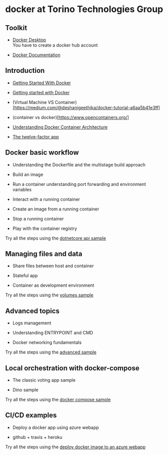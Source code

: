 # docker at Torino Technologies Group

## Toolkit

-  [Docker Desktop](https://www.docker.com/products/docker-desktop)  
You have to create a docker hub account

-  [Docker Documentation](https://docs.docker.com/)

## Introduction

- [Getting Started With Docker](https://dzone.com/refcardz/getting-started-with-docker-1?chapter=1)

-  [Getting started with Docker](https://collabnix.com/understanding-docker-container-image/)

- (Virtual Machine VS Container)[https://medium.com/@deshanigeethika/docker-tutorial-a6aa5b41e3ff]

- (container vs docker)[https://www.opencontainers.org/]

- [Understanding Docker Container Architecture](https://medium.com/docker-captain/docker-basics-f1a06fde18fb)

- [The twelve-factor app](https://12factor.net/)

## Docker basic workflow

-  Understanding the Dockerfile and the multistage build approach

-  Build an image

-  Run a container understanding port forwarding and environment variables

-  Interact with a running container

-  Create an image from a running container

-  Stop a running container

-  Play with the container registry

Try all the steps using the [dotnetcore api sample](02_docker-workflow.md)

## Managing files and data

-  Share files between host and container

-  Stateful app

-  Container as development environment

Try all the steps using the [volumes sample](03_volumes.md)

## Advanced topics

-  Logs management

-  Understanding ENTRYPOINT and CMD

-  Docker networking fundamentals

Try all the steps using the [advanced sample](04_advanced.md)

## Local orchestration with docker-compose

-  The classic voting app sample

-  Dino sample

Try all the steps using the [docker compose sample](05_docker-compose.md)

## CI/CD examples

-  Deploy a docker app using azure webapp

-  github + travis + heroku

Try all the steps using the [deploy docker image to an azure webapp](06_deploy-image-to-webapp.md)